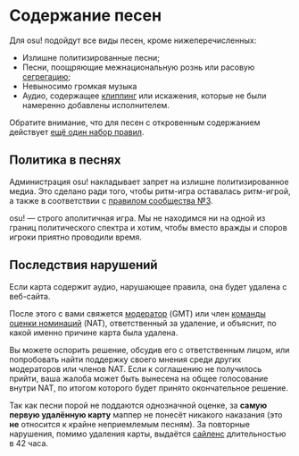 # Содержание песен

Для osu! подойдут все виды песен, кроме нижеперечисленных:

- Излишне политизированные песни;
- Песни, поощряющие межнациональную рознь или расовую [сегрегацию](https://ru.wikipedia.org/wiki/Сегрегация);
- Невыносимо громкая музыка
- Аудио, содержащее [клиппинг](https://ru.wikipedia.org/wiki/Клиппинг_(аудио)) или искажения, которые не были намеренно добавлены исполнителем.

Обратите внимание, что для песен с откровенным содержанием действует [ещё один набор правил](/wiki/Rules/Explicit_content).

## Политика в песнях

Администрация osu! накладывает запрет на излишне политизированное медиа. Это сделано ради того, чтобы ритм-игра оставалась ритм-игрой, а также в соответствии с [правилом сообщества №3](/wiki/Rules#правила-сообщества).

osu! — строго аполитичная игра. Мы не находимся ни на одной из границ политического спектра и хотим, чтобы вместо вражды и споров игроки приятно проводили время.

## Последствия нарушений

Если карта содержит аудио, нарушающее правила, она будет удалена с веб-сайта.

После этого с вами свяжется [модератор](/wiki/People/Global_Moderation_Team) (GMT) или член [команды оценки номинаций](/wiki/People/Nomination_Assessment_Team) (NAT), ответственный за удаление, и объяснит, по какой именно причине карта была удалена.

Вы можете оспорить решение, обсудив его с ответственным лицом, или попробовать найти поддержку своего мнения среди других модераторов или членов NAT. Если к соглашению не получилось прийти, ваша жалоба может быть вынесена на общее голосование внутри NAT, по итогом которого будет принято окончательное решение.

Так как песни порой не поддаются однозначной оценке, за **самую первую удалённую карту** маппер не понесёт никакого наказания (это **не** относится к крайне неприемлемым песням). За повторные нарушения, помимо удаления карты, выдаётся [сайленс](/wiki/Silence) длительностью в 42 часа.

